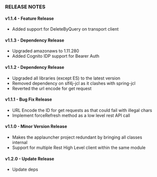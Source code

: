 ### RELEASE NOTES

#### v1.1.4 - Feature Release

* Added support for DeleteByQuery on transport client  

#### v1.1.3 - Dependency Release

* Upgraded amazonaws to 1.11.280 
* Added Cognito IDP support for Bearer Auth

#### v1.1.2 - Dependency Release

* Upgraded all libraries (except ES) to the latest version 
* Removed dependency on slf4j-jcl as it clashes with spring-jcl
* Reverted the url encode for get request

#### v1.1.1 - Bug Fix Release

* URL Encode the ID for get requests as that could fail with illegal chars 
* Implement forceRefresh method as a low level rest API call

#### v1.1.0 - Minor Version Release

* Makes the applauncher project redundant by bringing all classes internal 
* Support for multiple Rest High Level client within the same module

#### v1.2.0 - Update Release

* Update deps